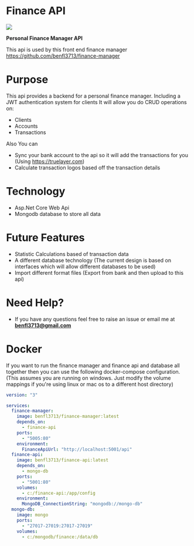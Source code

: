 # Finance API
![](https://github.com/benfl3713/finance-api/workflows/Pipeline/badge.svg?branch=master)  

**Personal Finance Manager API**

This api is used by this front end finance manager https://github.com/benfl3713/finance-manager

# Purpose
This api provides a backend for a personal finance manager.  Including a JWT authentication system for clients
It will allow you do CRUD operations on:
- Clients
- Accounts
- Transactions

Also You can
- Sync your bank account to the api so it will add the transactions for you (Using https://truelayer.com)
- Calculate transaction logos based off the transaction details

# Technology
- Asp.Net Core Web Api
- Mongodb database to store all data

# Future Features
- Statistic Calculations based of transaction data
- A different database technology (The current design is based on interfaces which will allow different databases to be used)
- Import different format files (Export from bank and then upload to this api)

# Need Help?

- If you have any questions feel free to raise an issue or email me at **benfl3713@gmail.com**

# Docker  
If you want to run the finance manager and finance api and database all together then you can use the following docker-compose configuration.
(This assumes you are running on windows. Just modify the volume mappings if you're using linux or mac os to a different host directory)

```yaml
version: "3"

services:
  finance-manager:
    image: benfl3713/finance-manager:latest
    depends_on:
      - finance-api
    ports:
      - "5005:80"
    environment:
      FinanceApiUrl: "http://localhost:5001/api"
  finance-api:
    image: benfl3713/finance-api:latest
    depends_on:
      - mongo-db
    ports:
      - "5001:80"
    volumes:
      - c:/finance-api:/app/config
    environment:
      MongoDB_ConnectionString: "mongodb://mongo-db"
  mongo-db:
    image: mongo
    ports:
      - "27017-27019:27017-27019"
    volumes:
      - c:/mongodb/finance:/data/db
```

